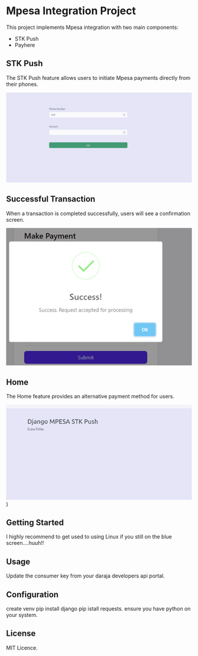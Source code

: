 # Mpesa Integration Project

This project implements Mpesa integration with two main components:
- STK Push
- Payhere

## STK Push

The STK Push feature allows users to initiate Mpesa payments directly from their phones.

![STK Push Home Screen](https://github.com/damiancodes/Mpesa_stk_Integration/blob/master/stkpushapp/static/images/payhere.png)

## Successful Transaction

When a transaction is completed successfully, users will see a confirmation screen.

![Successful Transaction](https://github.com/damiancodes/Mpesa_stk_Integration/blob/master/stkpushapp/static/images/success.png)

## Home

The Home feature provides an alternative payment method for users.

![Payhere Interface](https://github.com/damiancodes/Mpesa_stk_Integration/blob/master/stkpushapp/static/images/homestk.png))

## Getting Started

I highly recommend to get used to using Linux if you still on the blue screen....huuh!!

## Usage

Update the consumer key from your daraja developers api portal.

## Configuration

create venv
pip install django
pip istall requests.
ensure you have python on your system.

## License

MIT Licence.
